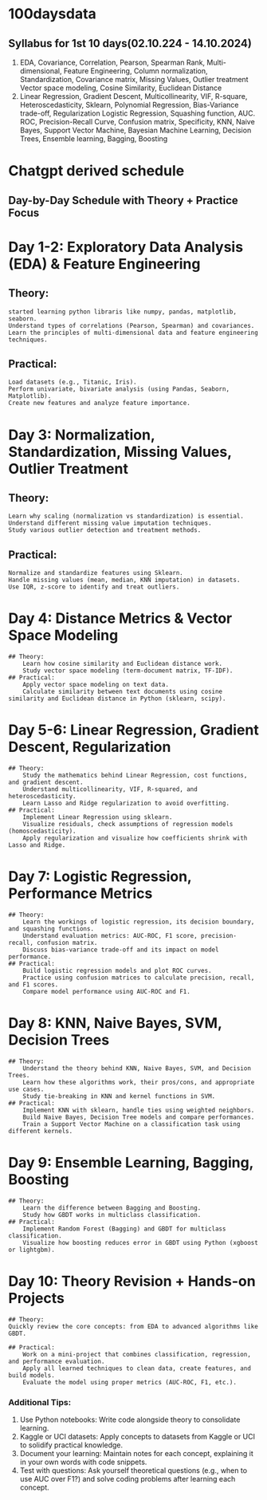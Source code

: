 # 100daysdata

## Syllabus for 1st 10 days(02.10.224 - 14.10.2024) 

1. EDA, Covariance, Correlation, Pearson, Spearman Rank, Multi-dimensional, Feature Engineering, Column normalization, Standardization, Covariance matrix, Missing Values, Outlier treatment
    Vector space modeling, Cosine Similarity, Euclidean Distance
2. Linear Regression, Gradient Descent, Multicollinearity, VIF, R-square, Heteroscedasticity, Sklearn, Polynomial Regression, Bias-Variance trade-off, Regularization
 Logistic Regression, Squashing function, AUC. ROC, Precision-Recall Curve, Confusion matrix, Specificity, KNN, Naive Bayes, Support Vector Machine, Bayesian Machine Learning, Decision Trees, Ensemble learning, Bagging, Boosting

# Chatgpt derived schedule 
## Day-by-Day Schedule with Theory + Practice Focus

# Day 1-2: Exploratory Data Analysis (EDA) & Feature Engineering
 ## Theory:
    started learning python libraris like numpy, pandas, matplotlib, seaborn.
    Understand types of correlations (Pearson, Spearman) and covariances.
    Learn the principles of multi-dimensional data and feature engineering techniques.
## Practical:
    Load datasets (e.g., Titanic, Iris).
    Perform univariate, bivariate analysis (using Pandas, Seaborn, Matplotlib).
    Create new features and analyze feature importance.
# Day 3: Normalization, Standardization, Missing Values, Outlier Treatment
  ## Theory:
    Learn why scaling (normalization vs standardization) is essential.
    Understand different missing value imputation techniques.
    Study various outlier detection and treatment methods.
  ## Practical:
    Normalize and standardize features using Sklearn.
    Handle missing values (mean, median, KNN imputation) in datasets.
    Use IQR, z-score to identify and treat outliers.
# Day 4: Distance Metrics & Vector Space Modeling
    ## Theory:
        Learn how cosine similarity and Euclidean distance work.
        Study vector space modeling (term-document matrix, TF-IDF).
    ## Practical:
        Apply vector space modeling on text data.
        Calculate similarity between text documents using cosine similarity and Euclidean distance in Python (sklearn, scipy).
# Day 5-6: Linear Regression, Gradient Descent, Regularization
    ## Theory:
        Study the mathematics behind Linear Regression, cost functions, and gradient descent.
        Understand multicollinearity, VIF, R-squared, and heteroscedasticity.
        Learn Lasso and Ridge regularization to avoid overfitting.
    ## Practical:
        Implement Linear Regression using sklearn.
        Visualize residuals, check assumptions of regression models (homoscedasticity).
        Apply regularization and visualize how coefficients shrink with Lasso and Ridge.
# Day 7: Logistic Regression, Performance Metrics
    ## Theory:
        Learn the workings of logistic regression, its decision boundary, and squashing functions.
        Understand evaluation metrics: AUC-ROC, F1 score, precision-recall, confusion matrix.
        Discuss bias-variance trade-off and its impact on model performance.
    ## Practical:
        Build logistic regression models and plot ROC curves.
        Practice using confusion matrices to calculate precision, recall, and F1 scores.
        Compare model performance using AUC-ROC and F1.
# Day 8: KNN, Naive Bayes, SVM, Decision Trees
    ## Theory:
        Understand the theory behind KNN, Naive Bayes, SVM, and Decision Trees.
        Learn how these algorithms work, their pros/cons, and appropriate use cases.
        Study tie-breaking in KNN and kernel functions in SVM.
    ## Practical:
        Implement KNN with sklearn, handle ties using weighted neighbors.
        Build Naive Bayes, Decision Tree models and compare performances.
        Train a Support Vector Machine on a classification task using different kernels.
# Day 9: Ensemble Learning, Bagging, Boosting
    ## Theory:
        Learn the difference between Bagging and Boosting.
        Study how GBDT works in multiclass classification.
    ## Practical:
        Implement Random Forest (Bagging) and GBDT for multiclass classification.
        Visualize how boosting reduces error in GBDT using Python (xgboost or lightgbm).
# Day 10: Theory Revision + Hands-on Projects
    ## Theory:
    Quickly review the core concepts: from EDA to advanced algorithms like GBDT.
    
    ## Practical:
        Work on a mini-project that combines classification, regression, and performance evaluation.
        Apply all learned techniques to clean data, create features, and build models.
        Evaluate the model using proper metrics (AUC-ROC, F1, etc.).

### Additional Tips:
1. Use Python notebooks: Write code alongside theory to consolidate learning.
2. Kaggle or UCI datasets: Apply concepts to datasets from Kaggle or UCI to solidify practical knowledge.
3. Document your learning: Maintain notes for each concept, explaining it in your own words with code snippets.
4. Test with questions: Ask yourself theoretical questions (e.g., when to use AUC over F1?) and solve coding problems after learning each concept.
